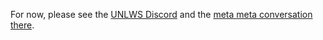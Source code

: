For now, please see the [UNLWS Discord](https://discord.gg/MBnEsCfNYQ) and the [meta meta conversation there](https://discord.com/channels/1035950492301402222/1134185334826078290).
